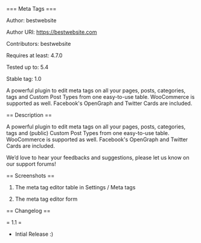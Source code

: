 === Meta Tags ===

Author: bestwebsite

Author URI: https://bestwebsite.com

Contributors: bestwebsite

Requires at least: 4.7.0

Tested up to: 5.4

Stable tag: 1.0


A powerful plugin to edit meta tags on all your pages, posts, categories, tags and Custom Post Types from one easy-to-use table. WooCommerce is supported as well. Facebook's OpenGraph and Twitter Cards are included.



== Description ==

A powerful plugin to edit meta tags on all your pages, posts, categories, tags and (public) Custom Post Types from one easy-to-use table. WooCommerce is supported as well. Facebook's OpenGraph and Twitter Cards are included.

We’d love to hear your feedbacks and suggestions, please let us know on our support forums!


== Screenshots ==

1. The meta tag editor table in Settings / Meta tags

2. The meta tag editor form



== Changelog ==

= 1.1 =

* Intial Release :)
